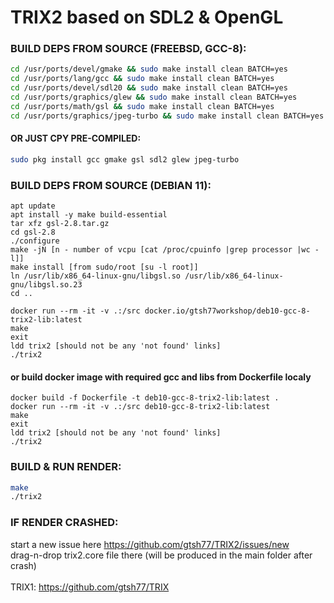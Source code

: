 # TRIX2 based on SDL2 & OpenGL<br/>
### BUILD DEPS FROM SOURCE (FREEBSD, GCC-8):
```sh
cd /usr/ports/devel/gmake && sudo make install clean BATCH=yes
cd /usr/ports/lang/gcc && sudo make install clean BATCH=yes
cd /usr/ports/devel/sdl20 && sudo make install clean BATCH=yes
cd /usr/ports/graphics/glew && sudo make install clean BATCH=yes
cd /usr/ports/math/gsl && sudo make install clean BATCH=yes
cd /usr/ports/graphics/jpeg-turbo && sudo make install clean BATCH=yes
```

#### OR JUST CPY PRE-COMPILED:
```sh
sudo pkg install gcc gmake gsl sdl2 glew jpeg-turbo
```

### BUILD DEPS FROM SOURCE (DEBIAN 11):
```
apt update 
apt install -y make build-essential
tar xfz gsl-2.8.tar.gz
cd gsl-2.8
./configure
make -jN [n - number of vcpu [cat /proc/cpuinfo |grep processor |wc -l]]
make install [from sudo/root [su -l root]]
ln /usr/lib/x86_64-linux-gnu/libgsl.so /usr/lib/x86_64-linux-gnu/libgsl.so.23
cd ..

docker run --rm -it -v .:/src docker.io/gtsh77workshop/deb10-gcc-8-trix2-lib:latest
make
exit
ldd trix2 [should not be any 'not found' links] 
./trix2
```

#### or build docker image with required gcc and libs from Dockerfile localy
```
docker build -f Dockerfile -t deb10-gcc-8-trix2-lib:latest .
docker run --rm -it -v .:/src deb10-gcc-8-trix2-lib:latest
make 
exit
ldd trix2 [should not be any 'not found' links] 
./trix2
```

### BUILD & RUN RENDER:
```sh
make
./trix2
```
### IF RENDER CRASHED:
start a new issue here https://github.com/gtsh77/TRIX2/issues/new <br/>
drag-n-drop trix2.core file there (will be produced in the main folder after crash)<br/><br/>
TRIX1: https://github.com/gtsh77/TRIX